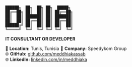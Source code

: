 ```
██████╗  ██╗  ██╗ ██╗  █████╗ 
██╔══██╗ ██║  ██║ ██║ ██╔══██╗
██║  ██║ ███████║ ██║ ███████║
██║  ██║ ██╔══██║ ██║ ██╔══██║
██████╔╝ ██║  ██║ ██║ ██║  ██║
╚═════╝  ╚═╝  ╚═╝ ╚═╝ ╚═╝  ╚═╝
```

**IT CONSULTANT OR DEVELOPER**

📍 **Location:** Tunis, Tunisia
🏢 **Company:** Speedykom Group  
🌐 **GitHub:** [github.com/meddhiakassab](https://github.com/meddhiakassab)  
🌐 **LinkedIn:** [linkedin.com/in/meddhiaka](https://linkedin.com/in/meddhiaka)
